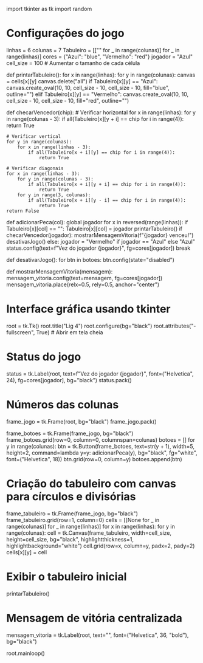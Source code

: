 import tkinter as tk
import random

# Configurações do jogo
linhas = 6
colunas = 7
Tabuleiro = [["" for _ in range(colunas)] for _ in range(linhas)]
cores = {"Azul": "blue", "Vermelho": "red"}
jogador = "Azul"
cell_size = 100  # Aumentar o tamanho de cada célula

def printarTabuleiro():
    for x in range(linhas):
        for y in range(colunas):
            canvas = cells[x][y]
            canvas.delete("all")
            if Tabuleiro[x][y] == "Azul":
                canvas.create_oval(10, 10, cell_size - 10, cell_size - 10, fill="blue", outline="")
            elif Tabuleiro[x][y] == "Vermelho":
                canvas.create_oval(10, 10, cell_size - 10, cell_size - 10, fill="red", outline="")

def checarVencedor(chip):
    # Verificar horizontal
    for x in range(linhas):
        for y in range(colunas - 3):
            if all(Tabuleiro[x][y + i] == chip for i in range(4)):
                return True

    # Verificar vertical
    for y in range(colunas):
        for x in range(linhas - 3):
            if all(Tabuleiro[x + i][y] == chip for i in range(4)):
                return True

    # Verificar diagonais
    for x in range(linhas - 3):
        for y in range(colunas - 3):
            if all(Tabuleiro[x + i][y + i] == chip for i in range(4)):
                return True
        for y in range(3, colunas):
            if all(Tabuleiro[x + i][y - i] == chip for i in range(4)):
                return True
    return False

def adicionarPeca(col):
    global jogador
    for x in reversed(range(linhas)):
        if Tabuleiro[x][col] == "":
            Tabuleiro[x][col] = jogador
            printarTabuleiro()
            if checarVencedor(jogador):
                mostrarMensagemVitoria(f"{jogador} venceu!")
                desativarJogo()
            else:
                jogador = "Vermelho" if jogador == "Azul" else "Azul"
                status.config(text=f"Vez do jogador {jogador}", fg=cores[jogador])
            break

def desativarJogo():
    for btn in botoes:
        btn.config(state="disabled")

def mostrarMensagemVitoria(mensagem):
    mensagem_vitoria.config(text=mensagem, fg=cores[jogador])
    mensagem_vitoria.place(relx=0.5, rely=0.5, anchor="center")

# Interface gráfica usando tkinter
root = tk.Tk()
root.title("Lig 4")
root.configure(bg="black")
root.attributes("-fullscreen", True)  # Abrir em tela cheia

# Status do jogo
status = tk.Label(root, text=f"Vez do jogador {jogador}", font=("Helvetica", 24), fg=cores[jogador], bg="black")
status.pack()

# Números das colunas
frame_jogo = tk.Frame(root, bg="black")
frame_jogo.pack()

frame_botoes = tk.Frame(frame_jogo, bg="black")
frame_botoes.grid(row=0, column=0, columnspan=colunas)
botoes = []
for y in range(colunas):
    btn = tk.Button(frame_botoes, text=str(y + 1), width=5, height=2, command=lambda y=y: adicionarPeca(y), bg="black", fg="white", font=("Helvetica", 18))
    btn.grid(row=0, column=y)
    botoes.append(btn)

# Criação do tabuleiro com canvas para círculos e divisórias
frame_tabuleiro = tk.Frame(frame_jogo, bg="black")
frame_tabuleiro.grid(row=1, column=0)
cells = [[None for _ in range(colunas)] for _ in range(linhas)]
for x in range(linhas):
    for y in range(colunas):
        cell = tk.Canvas(frame_tabuleiro, width=cell_size, height=cell_size, bg="black", highlightthickness=1, highlightbackground="white")
        cell.grid(row=x, column=y, padx=2, pady=2)
        cells[x][y] = cell

# Exibir o tabuleiro inicial
printarTabuleiro()

# Mensagem de vitória centralizada
mensagem_vitoria = tk.Label(root, text="", font=("Helvetica", 36, "bold"), bg="black")

root.mainloop()

